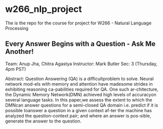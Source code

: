 # w266_nlp_project
The is the repo for the course for project for W266 - Natural Language Processing

## Every Answer Begins with a Question - Ask Me Another!
Team: Anup Jha, Chitra Agastya
Instructor: Mark Butler
Sec: 3 (Thursday, 4pm PST)

Abstract: 
Question  Answering  (QA)  is  a  difficultproblem  to  solve.   Neural  network  mod-els with memory and attention have madesome  strides  in  exhibiting  reasoning  ca-pabilities  required  for  QA.  One  such  ar-chitecture, the Dynamic Memory Network(DMN) achieved high levels of accuracyon several language tasks.   In this paper,we  assess  the  extent  to  which  the  DMNcan  answer  questions  for  a  semi-closed QA domain i.e.  predict if it is possible toanswer  a  question  in  a  given  context  af-ter the machine has analyzed the question-context pair; and where an answer is pos-sible, generate the answer to the question.
